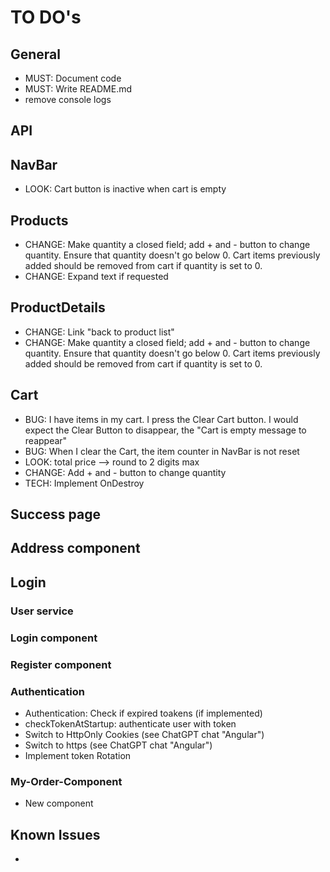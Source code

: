 # TO DO's

## General

- MUST: Document code
- MUST: Write README.md
- remove console logs

## API

## NavBar

- LOOK: Cart button is inactive when cart is empty

## Products

- CHANGE: Make quantity a closed field; add + and - button to change quantity. Ensure that quantity doesn't go below 0. Cart items previously added should be removed from cart if quantity is set to 0.
- CHANGE: Expand text if requested

## ProductDetails

- CHANGE: Link "back to product list"
- CHANGE: Make quantity a closed field; add + and - button to change quantity. Ensure that quantity doesn't go below 0. Cart items previously added should be removed from cart if quantity is set to 0.

## Cart

- BUG: I have items in my cart. I press the Clear Cart button. I would expect the Clear Button to disappear, the "Cart is empty message to reappear"
- BUG: When I clear the Cart, the item counter in NavBar is not reset
- LOOK: total price --> round to 2 digits max
- CHANGE: Add + and - button to change quantity
- TECH: Implement OnDestroy

## Success page

## Address component

## Login

### User service

### Login component

### Register component

### Authentication

- Authentication: Check if expired toakens (if implemented)
- checkTokenAtStartup: authenticate user with token
- Switch to HttpOnly Cookies (see ChatGPT chat "Angular")
- Switch to https (see ChatGPT chat "Angular")
- Implement token Rotation

### My-Order-Component

- New component

## Known Issues

-
